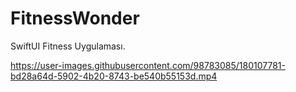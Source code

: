 # FitnessWonder
SwiftUI Fitness Uygulaması.


https://user-images.githubusercontent.com/98783085/180107781-bd28a64d-5902-4b20-8743-be540b55153d.mp4

